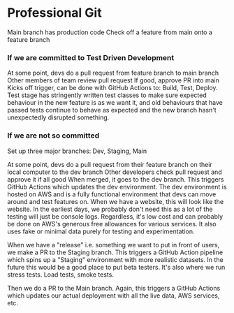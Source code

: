 # Professional Git

Main branch has production code
Check off a feature from main onto a feature branch

### If we are committed to Test Driven Development
At some point, devs do a pull request from feature branch to main branch 
Other members of team review pull request
If good, approve PR into main
Kicks off trigger, can be done with GitHub Actions to: Build, Test, Deploy.
Test stage has stringently written test classes to make sure expected behaviour in the new feature is as we want it, and old behaviours that have passed tests
continue to behave as expected and the new branch hasn't unexpectedly disrupted something.

### If we are not so committed
Set up three major branches: Dev, Staging, Main

At some point, devs do a pull request from their feature branch on their local computer to the dev branch
Other developers check pull request and approve it if all good
When merged, it goes to the dev branch. This triggers GitHub Actions which updates the dev environment.
The dev environment is hosted on AWS and is a fully functional environment that devs can move around and test features on. When we have a website, this will
look like the website. In the earliest days, we probably don't need this as a lot of the testing will just be console logs.
Regardless, it's low cost and can probably be done on AWS's generous free allowances for various services. It also uses fake or minimal data purely for 
testing and experimentation.

When we have a "release" i.e. something we want to put in front of users, we make a PR to the Staging branch. 
This triggers a GitHub Action pipeline which spins up a "Staging" environment with more realistic datasets. In the future this would be a good place to 
put beta testers. It's also where we run stress tests. Load tests, smoke tests.

Then we do a PR to the Main branch. Again, this triggers a GitHub Actions which updates our actual deployment with all the live data, AWS services, etc.


